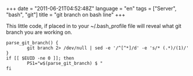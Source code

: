 +++
date = "2011-06-21T04:52:48Z"
language = "en"
tags = ["Server", "bash", "git"]
title = "git branch on bash line"
+++

This little code, if placed in to your ~/.bash_profile file will reveal what git branch you are working on.  
 
    parse_git_branch() {
            git branch 2> /dev/null | sed -e '/^[^*]/d' -e 's/* (.*)/(1)/'
    }
    if [[ $EUID -ne 0 ]]; then
            PS1="w$(parse_git_branch) $ "
    fi
